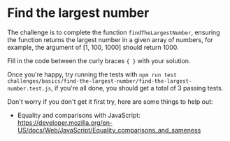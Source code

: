 # Find the largest number

The challenge is to complete the function `findTheLargestNumber`, ensuring the function returns the largest number in a given array of numbers, for example, the argument of [1, 100, 1000] should return 1000.

Fill in the code between the curly braces `{ }` with your solution.

Once you're happy, try running the tests with `npm run test challenges/basics/find-the-largest-number/find-the-largest-number.test.js`, if you're all done, you should get a total of 3 passing tests.

Don't worry if you don't get it first try, here are some things to help out:

* Equality and comparisons with JavaScript: https://developer.mozilla.org/en-US/docs/Web/JavaScript/Equality_comparisons_and_sameness